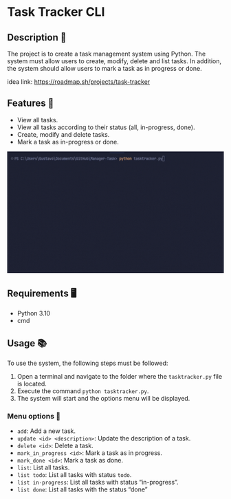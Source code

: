 
# Task Tracker CLI

## Description 📃

The project is to create a task management system using Python. The system must allow users to create, modify, delete and list tasks. In addition, the system should allow users to mark a task as in progress or done.

idea link: https://roadmap.sh/projects/task-tracker

## Features 📝

- View all tasks.
- View all tasks according to their status (all, in-progress, done).
- Create, modify and delete tasks.
- Mark a task as in-progress or done.

![](https://github.com/NievasGustavo/Manager-Task/blob/main/commands.gif)


## Requirements 🖥

- Python 3.10
- cmd

## Usage 📚

To use the system, the following steps must be followed:

1. Open a terminal and navigate to the folder where the `tasktracker.py` file is located.
2. Execute the command `python tasktracker.py`.
3. The system will start and the options menu will be displayed.

### Menu options 👀

- `add`: Add a new task.
- `update <id> <description>`: Update the description of a task.
- `delete <id>`: Delete a task.
- `mark_in_progress <id>`: Mark a task as in progress.
- `mark_done <id>`: Mark a task as done.
- `list`: List all tasks.
- `list todo`: List all tasks with status `todo`.
- `list in-progress`: List all tasks with status “in-progress”.
- `list done`: List all tasks with the status “done”
